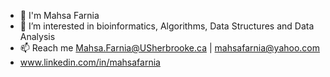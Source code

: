 - 👋 I'm Mahsa Farnia
- 👀 I’m interested in bioinformatics, Algorithms, Data Structures and Data Analysis
- 📫 Reach me Mahsa.Farnia@USherbrooke.ca | mahsafarnia@yahoo.com
- www.linkedin.com/in/mahsafarnia
<!---
MahsaFarnia23/MahsaFarnia23 is a ✨ special ✨ repository because its `README.md` (this file) appears on your GitHub profile.
You can click the Preview link to take a look at your changes.
--->
